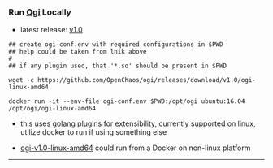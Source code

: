 
### Run [Ogi](https://github.com/OpenChaos/ogi) Locally

* latest release: [v1.0](https://github.com/OpenChaos/ogi/releases/tag/v1.0)

```
## create ogi-conf.env with required configurations in $PWD
## help could be taken from lnik above
#
## if any plugin used, that '*.so' should be present in $PWD

wget -c https://github.com/OpenChaos/ogi/releases/download/v1.0/ogi-linux-amd64

docker run -it --env-file ogi-conf.env $PWD:/opt/ogi ubuntu:16.04 /opt/ogi/ogi-linux-amd64
```

* this uses [golang plugins](https://golang.org/pkg/plugin/) for extensibility, currently supported on linux, utilize docker to run if using something else

* [ogi-v1.0-linux-amd64](https://github.com/OpenChaos/ogi/releases/download/v1.0/ogi-linux-amd64) could run from a Docker on non-linux platform

---
